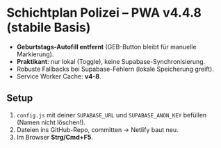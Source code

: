 # Schichtplan Polizei – PWA v4.4.8 (stabile Basis)
- **Geburtstags-Autofill entfernt** (GEB-Button bleibt für manuelle Markierung).
- **Praktikant**: nur lokal (Toggle), keine Supabase-Synchronisierung.
- Robuste Fallbacks bei Supabase-Fehlern (lokale Speicherung greift).
- Service Worker Cache: **v4-8**.

## Setup
1) `config.js` mit deiner `SUPABASE_URL` und `SUPABASE_ANON_KEY` befüllen (Namen nicht löschen!).
2) Dateien ins GitHub-Repo, committen → Netlify baut neu.
3) Im Browser **Strg/Cmd+F5**.
